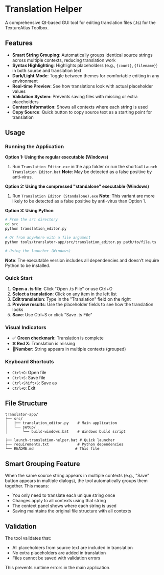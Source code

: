 # Translation Helper

A comprehensive Qt-based GUI tool for editing translation files (.ts) for the TextureAtlas Toolbox.

## Features

- **Smart String Grouping**: Automatically groups identical source strings across multiple contexts, reducing translation work
- **Syntax Highlighting**: Highlights placeholders (e.g., `{count}`, `{filename}`) in both source and translation text
- **Dark/Light Mode**: Toggle between themes for comfortable editing in any environment
- **Real-time Preview**: See how translations look with actual placeholder values
- **Validation System**: Prevents saving files with missing or extra placeholders
- **Context Information**: Shows all contexts where each string is used
- **Copy Source**: Quick button to copy source text as a starting point for translation

## Usage

### Running the Application

**Option 1: Using the regular executable (Windows)**
1. Run `Translation Editor.exe` in the app folder or run the shortcut `Launch Translation Editor.bat`
**Note**: May be detected as a false positive by anti-virus.


**Option 2: Using the compressed "standalone" executable (Windows)**
1. Run `Translation Editor (Standalone).exe`
**Note**: This variant are more likely to be detected as a false positive by anti-virus than Option 1.

**Option 3: Using Python**
```bash
# From the src directory
cd src
python translation_editor.py

# Or from anywhere with a file argument
python tools/translator-app/src/translation_editor.py path/to/file.ts

# Using the launcher (Windows)
```

**Note**: The executable version includes all dependencies and doesn't require Python to be installed.

### Quick Start

1. **Open a .ts file**: Click "Open .ts File" or use Ctrl+O
2. **Select a translation**: Click on any item in the left list
3. **Edit translation**: Type in the "Translation" field on the right
4. **Preview results**: Use the placeholder fields to see how the translation looks
5. **Save**: Use Ctrl+S or click "Save .ts File"

### Visual Indicators

- ✅ **Green checkmark**: Translation is complete
- ❌ **Red X**: Translation is missing
- 📎**Number**: String appears in multiple contexts (grouped)

### Keyboard Shortcuts

- `Ctrl+O`: Open file
- `Ctrl+S`: Save file
- `Ctrl+Shift+S`: Save as
- `Ctrl+Q`: Exit

## File Structure

```
translator-app/
├── src/
│   ├── translation_editor.py    # Main application
│   └── setup/
│       └── build-windows.bat    # Windows build script

├── launch-translation-helper.bat # Quick launcher
├── requirements.txt             # Python dependencies
└── README.md                   # This file
```

## Smart Grouping Feature

When the same source string appears in multiple contexts (e.g., "Save" button appears in multiple dialogs), the tool automatically groups them together. This means:

- You only need to translate each unique string once
- Changes apply to all contexts using that string
- The context panel shows where each string is used
- Saving maintains the original file structure with all contexts

## Validation

The tool validates that:
- All placeholders from source text are included in translation
- No extra placeholders are added in translation
- Files cannot be saved with validation errors

This prevents runtime errors in the main application.
